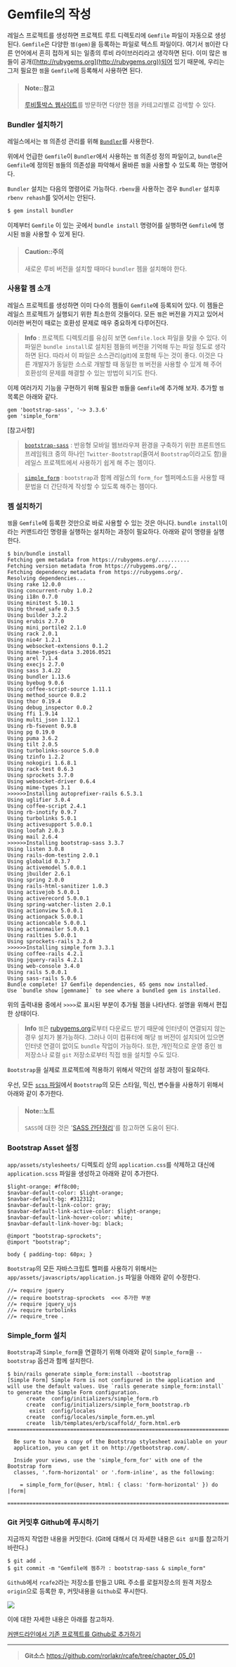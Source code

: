# Gemfile의 작성

레일스 프로젝트를 생성하면 프로젝트 루트 디렉토리에 `Gemfile` 파일이 자동으로 생성된다. `Gemfile`은 다양한 `젬(gem)`을 등록하는 파일로 텍스트 파일이다. 여기서 `젬`이란 다른 언어에서 흔히 접하게 되는 일종의 루비 라이브러리라고 생각하면 된다. 이미 많은 `젬`들이 공개([http://rubygems.org](http://rubygems.org))되어 있기 때문에, 우리는 그저 필요한 `젬`을 `Gemfile`에 등록해서 사용하면 된다.

> #### Note::참고 
> 
> [루비툴박스 웹사이트](https://www.ruby-toolbox.com/)를 방문하면 다양한 젬을 카테고리별로 검색할 수 있다.  

### Bundler 설치하기

레일스에서는 `젬` 의존성 관리를 위해 [`Bundler`](http://bundler.io/)를 사용한다.

위에서 언급한 `Gemfile`이 `Bundler`에서 사용하는 `젬` 의존성 정의 파일이고, `bundle`은 `Gemfile`에 정의된 `젬`들의 의존성을 파악해서 올바른 `젬`을 사용할 수 있도록 하는 명령어다.

`Bundler` 설치는 다음의 명령어로 가능하다. `rbenv`을 사용하는 경우 `Bundler` 설치후 `rbenv rehash`를 잊어서는 안된다.

```bash
$ gem install bundler
```

이제부터 `Gemfile` 이 있는 곳에서 `bundle install` 명령어를 실행하면 `Gemfile`에 명시된 `젬`을 사용할 수 있게 된다.

> #### Caution::주의
> 
> 새로운 루비 버전을 설치할 때마다 `bundler` 젬을 설치해야 한다.

### 사용할 젬 소개

레일스 프로젝트를 생성하면 이미 다수의 젬들이 `Gemfile`에 등록되어 있다. 이 젬들은 레일스 프로젝트가 실행되기 위한 최소한의 것들이다. 모든 `젬`은 버전을 가지고 있어서 이러한 버전이 때로는 호환성 문제로 매우 중요하게 다루어진다. 

> **Info** : 프로젝트 디렉토리를 유심히 보면 `Gemfile.lock` 파일을 찾을 수 있다. 이 파일은 `bundle install`로 설치된 젬들의 버전을 기억해 두는 파일 정도로 생각하면 된다. 따라서 이 파일은 소스관리(git)에 포함해 두는 것이 좋다. 이것은 다른 개발자가 동일한 소스로 개발할 때 동일한 `젬` 버전을 사용할 수 있게 해 주어 호환성의 문제를 해결할 수 있는 방법이 되기도 한다.

이제 여러가지 기능을 구현하기 위해 필요한 `젬`들을 `Gemfile`에 추가해 보자. 추가할 `젬` 목록은 아래와 같다.

```
gem 'bootstrap-sass', '~> 3.3.6'
gem 'simple_form'
```

[참고사항]
>[`bootstrap-sass`](https://github.com/twbs/bootstrap-sass) : 반응형 모바일 웹브라우져 환경을 구축하기 위한 프론트엔드 프레임워크 중의 하나인 `Twitter-Bootstrap`(줄여서 `Bootstrap`이라고도 함)을 레일스 프로젝트에서 사용하기 쉽게 해 주는 젬이다.

>[`simple_form`](https://github.com/plataformatec/simple_form) : `bootstrap`과 함께 레일스의 `form_for` 헬퍼메소드을 사용할 때 문법을 더 간단하게 작성할 수 있도록 해주는 젬이다.


### 젬 설치하기

`젬`을 `Gemfile`에 등록한 것만으로 바로 사용할 수 있는 것은 아니다. `bundle install`이라는 커맨드라인 명령을 실행하는 설치하는 과정이 필요하다. 아래와 같이 명령을 실행한다.

```
$ bin/bundle install
Fetching gem metadata from https://rubygems.org/..........
Fetching version metadata from https://rubygems.org/..
Fetching dependency metadata from https://rubygems.org/.
Resolving dependencies...
Using rake 12.0.0
Using concurrent-ruby 1.0.2
Using i18n 0.7.0
Using minitest 5.10.1
Using thread_safe 0.3.5
Using builder 3.2.2
Using erubis 2.7.0
Using mini_portile2 2.1.0
Using rack 2.0.1
Using nio4r 1.2.1
Using websocket-extensions 0.1.2
Using mime-types-data 3.2016.0521
Using arel 7.1.4
Using execjs 2.7.0
Using sass 3.4.22
Using bundler 1.13.6
Using byebug 9.0.6
Using coffee-script-source 1.11.1
Using method_source 0.8.2
Using thor 0.19.4
Using debug_inspector 0.0.2
Using ffi 1.9.14
Using multi_json 1.12.1
Using rb-fsevent 0.9.8
Using pg 0.19.0
Using puma 3.6.2
Using tilt 2.0.5
Using turbolinks-source 5.0.0
Using tzinfo 1.2.2
Using nokogiri 1.6.8.1
Using rack-test 0.6.3
Using sprockets 3.7.0
Using websocket-driver 0.6.4
Using mime-types 3.1
>>>>>>Installing autoprefixer-rails 6.5.3.1
Using uglifier 3.0.4
Using coffee-script 2.4.1
Using rb-inotify 0.9.7
Using turbolinks 5.0.1
Using activesupport 5.0.0.1
Using loofah 2.0.3
Using mail 2.6.4
>>>>>>Installing bootstrap-sass 3.3.7
Using listen 3.0.8
Using rails-dom-testing 2.0.1
Using globalid 0.3.7
Using activemodel 5.0.0.1
Using jbuilder 2.6.1
Using spring 2.0.0
Using rails-html-sanitizer 1.0.3
Using activejob 5.0.0.1
Using activerecord 5.0.0.1
Using spring-watcher-listen 2.0.1
Using actionview 5.0.0.1
Using actionpack 5.0.0.1
Using actioncable 5.0.0.1
Using actionmailer 5.0.0.1
Using railties 5.0.0.1
Using sprockets-rails 3.2.0
>>>>>>Installing simple_form 3.3.1
Using coffee-rails 4.2.1
Using jquery-rails 4.2.1
Using web-console 3.4.0
Using rails 5.0.0.1
Using sass-rails 5.0.6
Bundle complete! 17 Gemfile dependencies, 65 gems now installed.
Use `bundle show [gemname]` to see where a bundled gem is installed.
```

위의 출력내용 중에서 `>>>>`로 표시된 부분이 추가될 젬을 나타낸다. 설명을 위해서 편집한 상태이다. 

> **Info** `젬`은 [rubygems.org](http://rubygems.org/)로부터 다운로드 받기 때문에 인터넷이 연결되지 않는경우 설치가 불가능하다. 그러나 이미 컴퓨터에 해당 `젬` 버전이 설치되어 있으면 인터넷 연결이 없이도 `bundle` 작업이 가능하다. 또한, 개인적으로 운영 중인 `젬` 저장소나 로컬  `git` 저장소로부터 직접 `젬`을 설치할 수도 있다.

`Bootstrap`을 실제로 프로젝트에 적용하기 위해서 약간의 설정 과정이 필요하다.

우선, 모든 [`scss` 파일](http://stackoverflow.com/a/5654471/1217633)에서 `Bootstrap`의 모든 스타일, 믹신, 변수들을 사용하기 위해서 아래와 같이 추가한다.

> #### Note::노트
> 
> `SASS`에 대한 것은 '[SASS 간단정리](http://soooprmx.com/wp/archives/5059)'를 참고하면 도움이 된다. 

### Bootstrap Asset 설정

`app/assets/stylesheets/` 디렉토리 상의 `application.css`를 삭제하고 대신에 `application.scss` 파일을 생성하고 아래와 같이 추가한다.

```
$light-orange: #ff8c00;
$navbar-default-color: $light-orange;
$navbar-default-bg: #312312;
$navbar-default-link-color: gray;
$navbar-default-link-active-color: $light-orange;
$navbar-default-link-hover-color: white;
$navbar-default-link-hover-bg: black;

@import "bootstrap-sprockets";
@import "bootstrap";

body { padding-top: 60px; }
```

`Bootstrap`의 모든 자바스크립트 헬퍼를 사용하기 위해서는 `app/assets/javascripts/application.js` 파일을 아래와 같이 수정한다. 

```
//= require jquery
//= require bootstrap-sprockets  <<< 추가한 부분 
//= require jquery_ujs
//= require turbolinks
//= require_tree .
```

### Simple_form 설치

`Bootstrap`과 `Simple_form`을 연결하기 위해 아래와 같이 `Simple_form`을 `--bootstrap` 옵션과 함께 설치한다.

```
$ bin/rails generate simple_form:install --bootstrap
[Simple Form] Simple Form is not configured in the application and will use the default values. Use `rails generate simple_form:install` to generate the Simple Form configuration.
      create  config/initializers/simple_form.rb
      create  config/initializers/simple_form_bootstrap.rb
       exist  config/locales
      create  config/locales/simple_form.en.yml
      create  lib/templates/erb/scaffold/_form.html.erb
===============================================================================

  Be sure to have a copy of the Bootstrap stylesheet available on your
  application, you can get it on http://getbootstrap.com/.

  Inside your views, use the 'simple_form_for' with one of the Bootstrap form
  classes, '.form-horizontal' or '.form-inline', as the following:

    = simple_form_for(@user, html: { class: 'form-horizontal' }) do |form|

===============================================================================
```

### Git 커밋후 Github에 푸시하기

지금까지 작업한 내용을 커밋한다. (Git에 대해서 더 자세한 내용은 `Git 설치`를 참고하기 바란다.)

```
$ git add .
$ git commit -m "Gemfile에 젬추가 : bootstrap-sass & simple_form"
```

`Github`에서 `rcafe2`라는 저장소를 만들고 URL 주소를 로컬저장소의 원격 저장소 `origin`으로 등록한 후, 커밋내용을 `Github`로 푸시한다.

![](http://i1373.photobucket.com/albums/ag392/rorlab/Photobucket%20Desktop%20-%20RORLAB/rcafe/2015-01-30_18-29-24_zps5db315d4.png)

이에 대한 자세한 내용은 아래를 참고하자.

[커맨드라인에서 기존 프로젝트를 Github로 추가하기](https://help.github.com/articles/adding-an-existing-project-to-github-using-the-command-line)



---
> **Git소스** https://github.com/rorlakr/rcafe/tree/chapter_05_01



